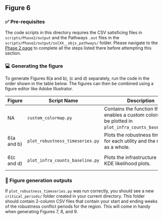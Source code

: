 ## Figure 6

### :white_check_mark: Pre-requisites
The code scripts in this directory requires the CSV satisficing files in `scripts/Phase2/output` and the Pathways `.out` files in the `scripts/Phase2/output/solXX__objs_pathways/` folder. Please navigate to the [Phase 2 page](https://github.com/lbl59/TRAILS/tree/main/scripts/Phase2) to complete all the steps listed there before attempting this section.

### :computer: Generating the figure
To generate Figures 6(a and b), (c and d) separately, run the code in the order shown in the table below. The figures can then be combined using a figure editor like Adobe Illustrator.

| Figure| Script Name | Description | How to Run | Pre-requisite files | 
| --- | --- | --- | --- | --- |
| NA | `custom_colormap.py` | Contains the function that enables a custom colormap to be plotted in `plot_infra_counts_baseline.py`. | None | None |
| 6(a and b) | `plot_robustness_timeseries.py` | Plots the robustness timeseries for each utility and the region as a whole. | `python ./calc_plot_robustness_change.py` | The satisficing CSV files in `scripts/Phase2/output/` |
| 6(c and d) | `plot_infra_counts_baseline.py` | Plots the infrastructure bar and KDE likelihood plots. | `python ./plot_infra_counts_baseline.py` | The `.out` files in the `scripts/Phase2/output/solXX__objs_pathways/` for Solution XX |

### :pushpin: Figure generation outputs
If `plot_robustness_timeseries.py` was run correctly, you should see a new `critical_periods/` folder created in your current directory. This folder should contain 2-column CSV files that contain your start and ending weeks of the robustness conflict periods for the region. This will come in handy when generating Figures 7, 8, and 9.


